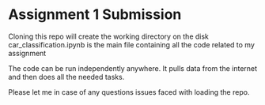 # Assignment 1 Submission

Cloning this repo will create the working directory on the disk
car_classification.ipynb is the main file containing all the code related to my assignment

The code can be run independently anywhere. It pulls data from the internet and then does all the needed tasks.

Please let me in case of any questions issues faced with loading the repo.
